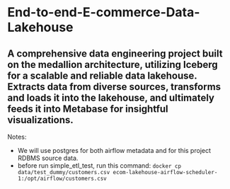 # End-to-end-E-commerce-Data-Lakehouse
A comprehensive data engineering project built on the medallion architecture, utilizing Iceberg for a scalable and reliable data lakehouse. Extracts data from diverse sources, transforms and loads it into the lakehouse, and ultimately feeds it into Metabase for insightful visualizations.
---

Notes:
- We will use postgres for both airflow metadata and for this project RDBMS source data.
- before run simple_etl_test, run this command: `docker cp data/test_dummy/customers.csv ecom-lakehouse-airflow-scheduler-1:/opt/airflow/customers.csv`
